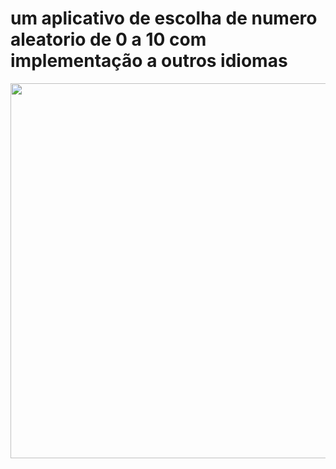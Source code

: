 #  um aplicativo de escolha de numero aleatorio de 0 a 10 com implementação a outros idiomas


<img src ="https://github.com/user-attachments/assets/6f83233b-01c6-4216-9adf-2297add4bd6f" width = "600px"/>
